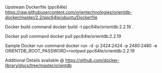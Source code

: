 Upstream Dockerfile (ppc64le)
https://raw.githubusercontent.com/orientechnologies/orientdb-docker/master/2.2/ppc64le/ubuntu/Dockerfile

Docker build command
docker build -t ppc64le/orientdb:2.2.19 .

Docker pull command
docker pull ppc64le/orientdb:2.2.19

Sample Docker run command
docker run -d -p 2424:2424 -p 2480:2480 -e ORIENTDB_ROOT_PASSWORD=rootpwd ppc64le/orientdb:2.2.19

Additional Details available @
https://github.com/docker-library/docs/tree/master/orientdb
